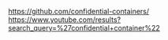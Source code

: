https://github.com/confidential-containers/
https://www.youtube.com/results?search_query=%27confidential+container%22